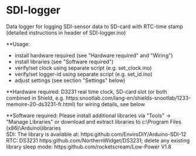 # SDI-logger
Data logger for logging SDI-sensor data to SD-card with RTC-time stamp
(detailed instructions in header of SDI-logger.ino)

**Usage:
- install hardware required (see "Hardware required" and "Wiring")
- install libraries (see "Software required")
- verify/set clock using separate script (e.g. set_clock.ino)
- verify/set logger-id using separate script (e.g. set_id.ino)
- adjust settings (see section "Settings" below)

**Hardware required:
D3231 real time clock, SD-card slot (or both combined in Shield, e.g. https:snootlab.com/lang-en/shields-snootlab/1233-memoire-20-ds3231-fr.html)
for wiring details, see below

**Software required:
Please install additional libraries via "Tools" -> "Manage Libraries" or download and extract libraries to c:\Program Files (x86)\Arduino\libraries\
 SDI: The library is available at: https:github.com/EnviroDIY/Arduino-SDI-12
 RTC: DS3231 https:github.com/NorthernWidget/DS3231; delete any existing library
 sleep mode: https:github.com/rocketscream/Low-Power V1.8
